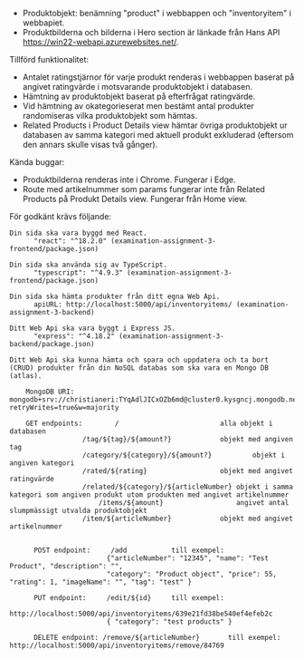 - Produktobjekt: benämning "product" i webbappen och "inventoryitem" i webbapiet.
- Produktbilderna och bilderna i Hero section är länkade från Hans API https://win22-webapi.azurewebsites.net/.


Tillförd funktionalitet:

- Antalet ratingstjärnor för varje produkt renderas i webbappen baserat på angivet ratingvärde i motsvarande produktobjekt i databasen.
- Hämtning av produktobjekt baserat på efterfrågat ratingvärde. 
- Vid hämtning av okategorieserat men bestämt antal produkter randomiseras vilka produktobjekt som hämtas.
- Related Products i Product Details view hämtar övriga produktobjekt ur databasen av samma kategori med aktuell produkt exkluderad (eftersom den annars skulle visas två gånger).



Kända buggar:

- Produktbilderna renderas inte i Chrome. Fungerar i Edge. 
- Route med artikelnummer som params fungerar inte från Related Products på Produkt Details view. Fungerar från Home view. 



För godkänt krävs följande:

	Din sida ska vara byggd med React.
		  "react": "^18.2.0" (examination-assignment-3-frontend/package.json)

	Din sida ska använda sig av TypeScript.
		  "typescript": "^4.9.3" (examination-assignment-3-frontend/package.json)		

	Din sida ska hämta produkter från ditt egna Web Api.
		  apiURL: http://localhost:5000/api/inventoryitems/ (examination-assignment-3-backend)

	Ditt Web Api ska vara byggt i Express JS.
		  "express": "^4.18.2" (examination-assignment-3-backend/package.json)

	Ditt Web Api ska kunna hämta och spara och uppdatera och ta bort (CRUD) produkter från din NoSQL databas som ska vara en Mongo DB (atlas).

		MongoDB URI: mongodb+srv://christianeri:TYqAdlJICxOZb6md@cluster0.kysgncj.mongodb.net/win22?retryWrites=true&w=majority

	  	GET endpoints:	      /					    	alla objekt i databasen
				      /tag/${tag}/${amount?}			objekt med angiven tag 
			 	      /category/${category}/${amount?}	    	objekt i angiven kategori
				      /rated/${rating}			        objekt med angivet ratingvärde 
				      /related/${category}/${articleNumber}	objekt i samma kategori som angiven produkt utom produkten med angivet artikelnummer 
			      	      /items/${amount}			        angivet antal slumpmässigt utvalda produktobjekt
				      /item/${articleNumber}			objekt med angivet artikelnummer


		  POST endpoint:	 /add	    	till exempel: 
		  					{"articleNumber": "12345", "name": "Test Product", "description": "", 
							"category": "Product object", "price": 55, "rating": 1, "imageName": "", "tag": "test" }
				       	
		  PUT endpoint:	 	/edit/${id}     till exempel: 
                                                    http://localhost:5000/api/inventoryitems/639e21fd38be540ef4efeb2c
							{ "category": "test products" }

		  DELETE endpoint: /remove/${articleNumber}       till exempel: http://localhost:5000/api/inventoryitems/remove/84769
      
